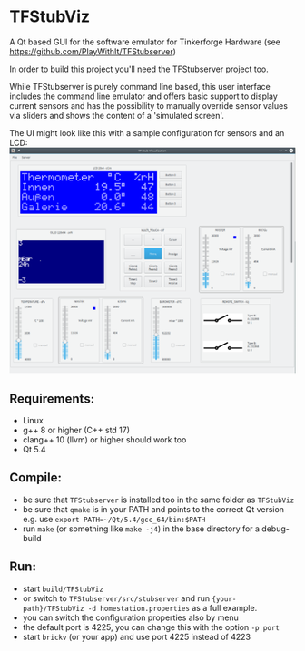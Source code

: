 TFStubViz
=========

A Qt based GUI for the software emulator for Tinkerforge Hardware
(see https://github.com/PlayWithIt/TFStubserver)

In order to build this project you'll need the TFStubserver project too.

While TFStubserver is purely command line based, this user interface includes
the command line emulator and offers basic support to display current sensors
and has the possibility to manually override sensor values via sliders and
shows the content of a 'simulated screen'.

The UI might look like this with a sample configuration for sensors and an LCD:
![main window](./mainwindow.png)

Requirements:
-------------
* Linux
* g++ 8 or higher (C++ std 17)
* clang++ 10 (llvm) or higher should work too
* Qt 5.4

Compile:
--------
* be sure that ``TFStubserver`` is installed too in the same folder as ``TFStubViz``
* be sure that ``qmake`` is in your PATH and points to the correct Qt version
  e.g. use ``export PATH=~/Qt/5.4/gcc_64/bin:$PATH``
* run ``make`` (or something like ``make -j4``) in the base directory for a debug-build

Run:
--------
* start ``build/TFStubViz``
* or switch to ``TFStubserver/src/stubserver`` and run ``{your-path}/TFStubViz
-d homestation.properties`` as a full example.
* you can switch the configuration properties also by menu
* the default port is 4225, you can change this with the option ``-p port``
* start ``brickv`` (or your app) and use port 4225 instead of 4223
